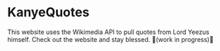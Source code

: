 # KanyeQuotes
This website uses the Wikimedia API to pull quotes from Lord Yeezus himself. Check out the website and stay blessed. 🚧(work in progress)🚧
